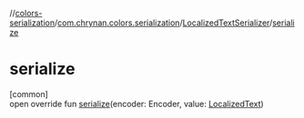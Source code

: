 //[colors-serialization](../../../index.md)/[com.chrynan.colors.serialization](../index.md)/[LocalizedTextSerializer](index.md)/[serialize](serialize.md)

# serialize

[common]\
open override fun [serialize](serialize.md)(encoder: Encoder, value: [LocalizedText](../../../../colors-core/colors-core/com.chrynan.colors/-localized-text/index.md))
